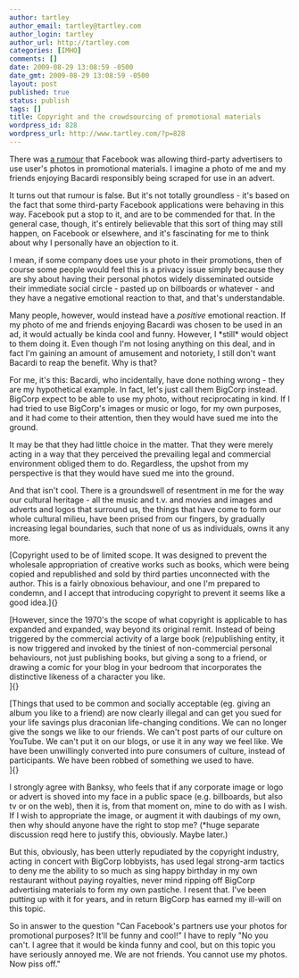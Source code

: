 ```yaml
---
author: tartley
author_email: tartley@tartley.com
author_login: tartley
author_url: http://tartley.com
categories: [IMHO]
comments: []
date: 2009-08-29 13:08:59 -0500
date_gmt: 2009-08-29 13:08:59 -0500
layout: post
published: true
status: publish
tags: []
title: Copyright and the crowdsourcing of promotional materials
wordpress_id: 828
wordpress_url: http://www.tartley.com/?p=828
---
```


There was [a
rumour](http://blog.facebook.com/blog.php?post=110636457130) that
Facebook was allowing third-party advertisers to use user's photos in
promotional materials. I imagine a photo of me and my friends enjoying
Bacardi responsibly being scraped for use in an advert.

It turns out that rumour is false. But it's not totally groundless -
it's based on the fact that some third-party Facebook applications were
behaving in this way. Facebook put a stop to it, and are to be commended
for that. In the general case, though, it's entirely believable that
this sort of thing may still happen, on Facebook or elsewhere, and it's
fascinating for me to think about why I personally have an objection to
it.

I mean, if some company does use your photo in their promotions, then of
course some people would feel this is a privacy issue simply because
they are shy about having their personal photos widely disseminated
outside their immediate social circle - pasted up on billboards or
whatever - and they have a negative emotional reaction to that, and
that's understandable.

Many people, however, would instead have a *positive* emotional
reaction. If my photo of me and friends enjoying Bacardi was chosen to
be used in an ad, it would actually be kinda cool and funny. However, I
\*still\* would object to them doing it. Even though I'm not losing
anything on this deal, and in fact I'm gaining an amount of amusement
and notoriety, I still don't want Bacardi to reap the benefit. Why is
that?

For me, it's this: Bacardi, who incidentally, have done nothing wrong -
they are my hypothetical example. In fact, let's just call them BigCorp
instead. BigCorp expect to be able to use my photo, without
reciprocating in kind. If I had tried to use BigCorp's images or music
or logo, for my own purposes, and it had come to their attention, then
they would have sued me into the ground.

It may be that they had little choice in the matter. That they were
merely acting in a way that they perceived the prevailing legal and
commercial environment obliged them to do. Regardless, the upshot from
my perspective is that they would have sued me into the ground.

And that isn't cool. There is a groundswell of resentment in me for the
way our cultural heritage - all the music and t.v. and movies and images
and adverts and logos that surround us, the things that have come to
form our whole cultural milieu, have been prised from our fingers, by
gradually increasing legal boundaries, such that none of us as
individuals, owns it any more.

[Copyright used to be of limited scope. It was designed to prevent the
wholesale appropriation of creative works such as books, which were
being copied and republished and sold by third parties unconnected with
the author. This is a fairly obnoxious behaviour, and one I'm prepared
to condemn, and I accept that introducing copyright to prevent it seems
like a good idea.]{}

[However, since the 1970's the scope of what copyright is applicable to
has expanded and expanded, way beyond its original remit. Instead of
being triggered by the commercial activity of a large book
(re)publishing entity, it is now triggered and invoked by the tiniest of
non-commercial personal behaviours, not just publishing books, but
giving a song to a friend, or drawing a comic for your blog in your
bedroom that incorporates the distinctive likeness of a character you
like.\
]{}

[Things that used to be common and socially acceptable (eg. giving an
album you like to a friend) are now clearly illegal and can get you sued
for your life savings plus draconian life-changing conditions. We can no
longer give the songs we like to our friends. We can't post parts of our
culture on YouTube. We can't put it on our blogs, or use it in any way
we feel like. We have been unwillingly converted into pure consumers of
culture, instead of participants. We have been robbed of something we
used to have.\
]{}

I strongly agree with Banksy, who feels that if any corporate image or
logo or advert is shoved into my face in a public space (e.g.
billboards, but also tv or on the web), then it is, from that moment on,
mine to do with as I wish. If I wish to appropriate the image, or
augment it with daubings of my own, then why should anyone have the
right to stop me? (\*huge separate discussion reqd here to justify this,
obviously. Maybe later.)

But this, obviously, has been utterly repudiated by the copyright
industry, acting in concert with BigCorp lobbyists, has used legal
strong-arm tactics to deny me the ability to so much as sing happy
birthday in my own restaurant without paying royalties, never mind
ripping off BigCorp advertising materials to form my own pastiche. I
resent that. I've been putting up with it for years, and in return
BigCorp has earned my ill-will on this topic.

So in answer to the question "Can Facebook's partners use your photos
for promotional purposes? It'll be funny and cool!" I have to reply "No
you can't. I agree that it would be kinda funny and cool, but on this
topic you have seriously annoyed me. We are not friends. You cannot use
my photos. Now piss off."
